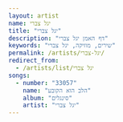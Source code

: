 ```yaml
---
layout: artist
name: יגל צברי
title: "יגל צברי"
description: "דף האמן יגל צברי"
keywords: "שירים, מוזיקה, יגל צברי"
permalink: /artists/יגל-צברי/
redirect_from:
  - /artists/list/יגל צברי
songs:
  - number: "33057"
    name: "הלב הוא הקובע"
    album: "סינגלים"
    artist: "יגל צברי"
---
```

